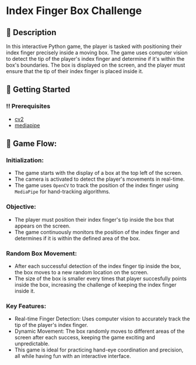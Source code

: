 # Index Finger Box Challenge

## :star2: Description
In this interactive Python game, the player is tasked with positioning their index finger precisely inside a moving box. The game uses computer vision to detect the tip of the player's index finger and determine if it's within the box's boundaries. The box is displayed on the screen, and the player must ensure that the tip of their index finger is placed inside it.

## :flight_departure:	Getting Started
### :bangbang: Prerequisites
- [cv2](https://opencv.org/)
- [mediapipe](https://ai.google.dev/edge/mediapipe/solutions/guide)

## :dart: Game Flow:

### Initialization:

- The game starts with the display of a box at the top left of the screen.
- The camera is activated to detect the player's movements in real-time.
- The game uses `OpenCV` to track the position of the index finger using `MediaPipe` for hand-tracking algorithms.

### Objective:

- The player must position their index finger's tip inside the box that appears on the screen.
- The game continuously monitors the position of the index finger and determines if it is within the defined area of the box.

### Random Box Movement:

- After each successful detection of the index finger tip inside the box, the box moves to a new random location on the screen.
- The size of the box is smaller every times that player succesfully points inside the box, increasing the challenge of keeping the index finger inside it.

### Key Features:

- Real-time Finger Detection: Uses computer vision to accurately track the tip of the player's index finger.
- Dynamic Movement: The box randomly moves to different areas of the screen after each success, keeping the game exciting and unpredictable.
- This game is ideal for practicing hand-eye coordination and precision, all while having fun with an interactive interface.
